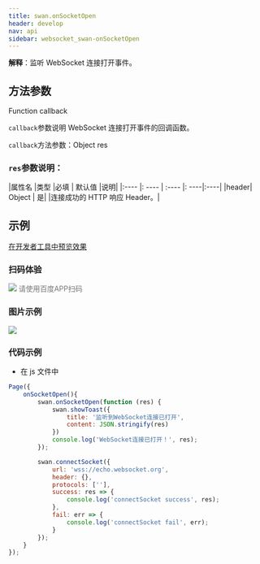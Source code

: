 ```yaml
---
title: swan.onSocketOpen
header: develop
nav: api
sidebar: websocket_swan-onSocketOpen
---
```


 
**解释**：监听 WebSocket 连接打开事件。

 

## 方法参数

Function callback

 `callback`参数说明  WebSocket 连接打开事件的回调函数。

`callback`方法参数：Object res

### `res`参数说明：

|属性名 |类型  |必填 | 默认值 |说明|
|:---- |: ---- | :---- |: ----|:----|
|header| Object | 是| |连接成功的 HTTP 响应 Header。|


## 示例

<a href="swanide://fragment/f05c1cbaaa8d2bfc338ac531901064ee1572997062469" title="在开发者工具中预览效果" target="_self">在开发者工具中预览效果</a>

### 扫码体验

<div class='scan-code-container'>
    <img src="https://b.bdstatic.com/miniapp/assets/images/doc_demo/onSocketOpen.png" class="demo-qrcode-image" />
    <font color=#777 12px>请使用百度APP扫码</font>
</div>

###  图片示例  

<div class="m-doc-custom-examples">
    <div class="m-doc-custom-examples-correct">
        <img src="https://b.bdstatic.com/miniapp/images/onOpen.gif">
    </div>
    <div class="m-doc-custom-examples-correct">
        <img src=" ">
    </div>
    <div class="m-doc-custom-examples-correct">
        <img src=" ">
    </div>     
</div>

### 代码示例 



* 在 js 文件中

```js
Page({
    onSocketOpen(){
        swan.onSocketOpen(function (res) {
            swan.showToast({
                title: '监听到WebSocket连接已打开',
                content: JSON.stringify(res)
            })
            console.log('WebSocket连接已打开！', res);
        });

        swan.connectSocket({
            url: 'wss://echo.websocket.org',
            header: {},
            protocols: [''],
            success: res => {
                console.log('connectSocket success', res);
            },
            fail: err => {
                console.log('connectSocket fail', err);
            }
        });
    }
});
```
